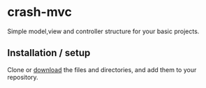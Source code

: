 # crash-mvc

Simple model,view and controller structure for your basic projects.

## Installation / setup

Clone or [download](https://github.com/crashpointer/crash-mvc/archive/master.zip) the files and directories, and add them to your repository.